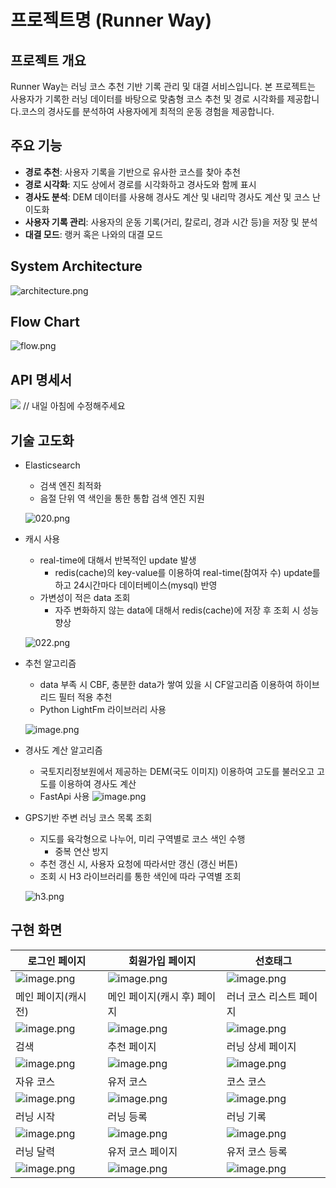 # 프로젝트명 (Runner Way)

## 프로젝트 개요

Runner Way는 러닝 코스 추천 기반 기록 관리 및 대결 서비스입니다. 본 프로젝트는 사용자가 기록한 러닝 데이터를 바탕으로 맞춤형 코스 추천 및 경로 시각화를 제공합니다.코스의 경사도를 분석하여 사용자에게 최적의 운동 경험을 제공합니다.

## 주요 기능

- **경로 추천**: 사용자 기록을 기반으로 유사한 코스를 찾아 추천
- **경로 시각화**: 지도 상에서 경로를 시각화하고 경사도와 함께 표시
- **경사도 분석**: DEM 데이터를 사용해 경사도 계산 및 내리막 경사도 계산 및 코스 난이도화
- **사용자 기록 관리**: 사용자의 운동 기록(거리, 칼로리, 경과 시간 등)을 저장 및 분석
- **대결 모드**: 랭커 혹은 나와의 대결 모드

## System Architecture

![architecture.png](./Image/architecture.png)

## Flow Chart

![flow.png](./Image/flow.png)

## API 명세서

![](.Image/.png) // 내일 아침에 수정해주세요

## 기술 고도화

- Elasticsearch

  - 검색 엔진 최적화
  - 음절 단위 역 색인을 통한 통합 검색 엔진 지원

  ![020.png](./Image/020.png)

- 캐시 사용

  - real-time에 대해서 반복적인 update 발생
    - redis(cache)의 key-value를 이용하여 real-time(참여자 수) update를 하고 24시간마다 데이터베이스(mysql) 반영
  - 가변성이 적은 data 조회
    - 자주 변화하지 않는 data에 대해서 redis(cache)에 저장 후 조회 시 성능 향상

  ![022.png](./Image/022.png)

- 추천 알고리즘

  - data 부족 시 CBF, 충분한 data가 쌓여 있을 시 CF알고리즘 이용하여 하이브리드 필터 적용 추천
  - Python LightFm 라이브러리 사용

  ![image.png](./Image/image.png)

- 경사도 계산 알고리즘
  - 국토지리정보원에서 제공하는 DEM(국도 이미지) 이용하여 고도를 불러오고 고도를 이용하여 경사도 계산
  - FastApi 사용
    ![image.png](./Image/image%201.png)
- GPS기반 주변 러닝 코스 목록 조회

  - 지도를 육각형으로 나누어, 미리 구역별로 코스 색인 수행
    - 중복 연산 방지
  - 추천 갱신 시, 사용자 요청에 따라서만 갱신 (갱신 버튼)
  - 조회 시 H3 라이브러리를 통한 색인에 따라 구역별 조회

  ![h3.png](./Image/h3.png)

## 구현 화면

| 로그인 페이지                                   | 회원가입 페이지                                      | 선호태그                                              |
| ----------------------------------------------- | ---------------------------------------------------- | ----------------------------------------------------- |
| ![image.png](./Image/login_page.png)            | ![image.png](./Image/registration_page.png)          | ![image.png](./Image/preferred_tag.png)               |
| 메인 페이지(캐시 전)                            | 메인 페이지(캐시 후) 페이지                          | 러너 코스 리스트 페이지                               |
| ![image.png](./Image/pre_cache_main_screen.gif) | ![image.png](./Image/post_cache_main_screen.gif)     | ![image.png](./Image/runner_screen.gif)               |
| 검색                                            | 추천 페이지                                          | 러닝 상세 페이지                                      |
| ![image.png](./Image/search.gif)                | ![image.png](./Image/runner_pick.jpg)                | ![image.png](./Image/ranking_image.png)               |
| 자유 코스                                       | 유저 코스                                            | 코스 코스                                             |
| ![image.png](./Image/free_course.png)           | ![image.png](./Image/user_course.png)                | ![image.png](./Image/official_course.png)             |
| 러닝 시작                                       | 러닝 등록                                            | 러닝 기록                                             |
| ![image.png](./Image/running_start.gif)         | ![image.png](./Image/runner_course_running.gif)      | ![image.png](./Image/running_record_registration.gif) |
| 러닝 달력                                       | 유저 코스 페이지                                     | 유저 코스 등록                                        |
| ![image.png](./Image/running_calendar.png)      | ![image.png](./Image/runner_course_registration.png) | ![image.png](./Image/runner_course_registration.gif)  |
